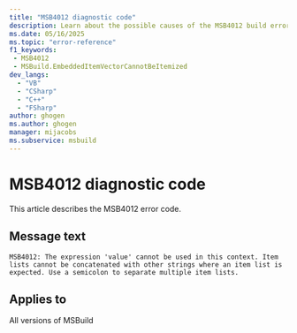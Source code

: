```yaml
---
title: "MSB4012 diagnostic code"
description: Learn about the possible causes of the MSB4012 build error, and get troubleshooting tips.
ms.date: 05/16/2025
ms.topic: "error-reference"
f1_keywords:
 - MSB4012
 - MSBuild.EmbeddedItemVectorCannotBeItemized
dev_langs:
  - "VB"
  - "CSharp"
  - "C++"
  - "FSharp"
author: ghogen
ms.author: ghogen
manager: mijacobs
ms.subservice: msbuild
---
```


# MSB4012 diagnostic code

<!-- :::ErrorDefinitionDescription::: -->
<!-- :::editable-content name="introDescription"::: -->
This article describes the MSB4012 error code.
<!-- :::editable-content-end::: -->

## Message text

<!-- :::editable-content name="messageText"::: -->
`MSB4012: The expression 'value' cannot be used in this context. Item lists cannot be concatenated with other strings where an item list is expected. Use a semicolon to separate multiple item lists.`
<!-- :::editable-content-end::: -->
<!-- MSB4012: The expression "{0}" cannot be used in this context. Item lists cannot be concatenated with other strings where an item list is expected. Use a semicolon to separate multiple item lists. -->

<!-- :::editable-content name="postOutputDescription"::: -->
<!--
{StrBegin="MSB4012: "}UE: This message is shown when the user does not properly specify an item list when an item list is expected
    e.g. "badprefix@(foo)badsuffix" instead of "prefix; @(foo); suffix"
-->
<!-- :::editable-content-end::: -->
<!-- :::ErrorDefinitionDescription-end::: -->

## Applies to

All versions of MSBuild

